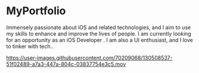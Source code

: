 # MyPortfolio
Immensely passionate about iOS and related technologies, and I aim to use my skills to enhance and improve the lives of people.  I am currently looking for an opportunity as an iOS Developer . I am also a UI enthusiast, and I love to tinker with tech..




https://user-images.githubusercontent.com/70209068/130508537-51f02489-a7a3-447a-804c-03837754e3c5.mov
